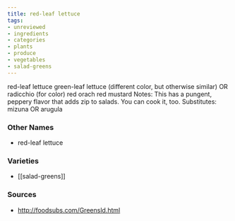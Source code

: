 ```yaml
---
title: red-leaf lettuce
tags:
- unreviewed
- ingredients
- categories
- plants
- produce
- vegetables
- salad-greens
---
```

red-leaf lettuce green-leaf lettuce (different color, but otherwise similar) OR radicchio (for color) red orach red mustard Notes: This has a pungent, peppery flavor that adds zip to salads. You can cook it, too. Substitutes: mizuna OR arugula

### Other Names

* red-leaf lettuce

### Varieties

* [[salad-greens]]

### Sources
* http://foodsubs.com/Greensld.html
